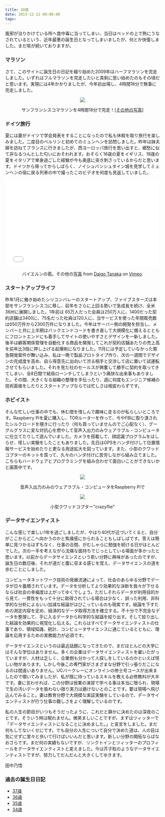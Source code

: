 ```yaml
---
title: 38歳
date: 2013-12-22 00:00:00
tags:
---
```


<p>風邪が治りかけている所へ食中毒に当ってしまい、当日はベッドの上で熱にうなされているという、近年最悪の誕生日となってしまいましたが、何とか快復しました。まだ咳が続いておりますが。</p>

<h3>マラソン</h3>
<p>さて、このサイトに誕生日の日記を綴り始めた2009年はハーフマラソンを完走しました。いずれはフルマラソンを完走したいと真剣に思い始めたのもその頃だと思います。実現には4年かかりましたが、今年初出場し、4時間18分で無事に完走しました。
<div style="text-align: center;"><img src="http://farm4.staticflickr.com/3674/9121835879_0348c983fe_c.jpg" />
<p>サンフランシスコマラソンを4時間18分で完走！[<a href="http://www.flickr.com/photos/daigoexpressed/sets/72157634222594038/">その他の写真</a>]</p></div>

<h3>ドイツ旅行</h3>
<p>夏には妻がドイツで学会発表をすることになったので私も休暇を取り旅行を楽しみました。二度目のベルリンと初めてのミュンヘンを訪問しました。昨年は妹夫婦を訪ねてフランスに行きましたが、西ヨーロッパ旅行を思い出すと、郷愁に似て非なるつんとした匂いにおそわれます。おそらく16歳の夏をイギリス、18歳の夏をイタリアで単身過ごした経験が今も奥底に突き刺さっているからだと思います。ドイツから帰ってからしばらく、ノイシュバンシュタイン城を見学してミュンヘンの宿に戻る列車の中で撮ったこのビデオを何度も見返していました。</p>
<p><div style="text-align: center;"><iframe src="//player.vimeo.com/video/72078057" width="500" height="281" frameborder="0" webkitallowfullscreen mozallowfullscreen allowfullscreen></iframe> <p>バイエルンの雹。その他の<a href="http://www.flickr.com/photos/daigoexpressed/sets/72157634995331454/">写真</a> from <a href="http://vimeo.com/daigotanaka">Daigo Tanaka</a> on <a href="https://vimeo.com">Vimeo</a>.</p></div>

<h3>スタートアップライフ</h3>
<p>昨年1月に働き始めたシリコンバレーのスタートアップ、ファイブスターズは本部をサンフランシスコに移し、前年をさらに上回る勢いで急成長を続け、全米36州に展開しました。1年前は 65万人だった会員は250万人に、1400だった契約店舗は3400に、75名だった社員は120人に、当サービスを使った年間販売数は650万件から2300万件になりました。今年はサーバー側の開発を担当し、メンバーと共に上半期はバックエンドコードを書き直して大規模化に備えるとともにフロントエンドにも着手してサイトの使いやすさとデザインを一新しました。後半は顧客関係管理を自動化する商品を開発してこれが契約店舗あたりの売上高を前年比3倍に押し上げる起爆剤になりました。11月には予定していなかった緊急開発案件が舞い込み、私は一晩で製品プロトタイプ作り、次の一週間でデザインの完成度を高め、自ら得意先に出向いて渋る相手と交渉して店に置いて試運転させてもらいました。それを見た社のセールスが興奮して勝手に契約を取ってきてしまい、全8日間で結局ローンチしてしまうという痛快な出来事もありました。その間、大きくなる組織の整理を手伝ったり、週に何度もエンジニア候補の技術面接をしたりとスタートアップならでは忙しさは相変わらずです。</p>

<h3>ホビイスト</h3>
<p>そんな忙しい仕事の中でも、休む間を惜しんで趣味に走るのが私らしいところです。Raspberry Piを夏に購入し、TORルーターを作って、今やFBIに取り潰されたシルクロードを覗きに行ったり（何も買っていませんのでご心配なく）、グーグルグラスに変な対抗心を燃やして音声入出力のみウェアラブル・コンピュータに仕立てたりして遊んでいました。カメラを搭載して、顔認識プログラムをはしらせ、怪しい実験をしたこともありました。先日はGPSをハンダ付けして位置情報サービスを始めたりと更なる用途拡大を図っています。また、小型のクワッドコプターのキットを買って、久々のハンダ付けに苦労しながら組み立てました。こちらもハードウェアとプログラミングを組み合わせて面白いことができないかと画策中です。</p>
<p><div style="text-align:center;"><img src="http://farm6.staticflickr.com/5548/9330154869_72b8d882b2_z.jpg"/><p>音声入出力のみのウェアラブル・コンピュータをRaspberry Piで</p></div>
<p><div style="text-align:center;"><img src="http://farm4.staticflickr.com/3806/11265243085_0245cdbc20_z.jpg"/><p>小型クワッドコプター"crazyflie"</p></div>

<h3>データサイエンティスト</h3>
<p>こんな感じで楽しい1年を過ごしましたが、やはり40代が近づいてくると、自分がここからどこへ向かうのかと焦燥感にかられることもしばしばです。答えは簡単に見つかるはずもなく、仕事の合間、がむしゃらに勉強を続ける日がほとんどでした。次の一手を考えながら沈痛な面持ちでじっとしている場面が多かったと思います。以前からデータサイエンスという若い分野に興味があったのですが、誕生日の数日後、それが道だと腹に収まる感じを覚え、データサイエンスの道を歩むことにしました。</p>
<p>コンピュータネットワーク技術の発展流通によって、社会のあらゆる分野でデータが日々蓄積されています。データを分析してより効果的な決断を我々が下せるならば社会の幸福度は上がってゆくでしょう。ただしそれらデータが利用目的から見て、一貫性をもって十分に取得されている場合は少なく、誤った利用、非科学的な分析によるいい加減な結論がはびこっているのも現実です。結論を下すための測定内容を定め、経済的なデータ取得方法を確立する。不十分で不完全なデータを整理して、手に入るデータから科学的な結論を絞り出す。そして絞り出した結論を効果的に視覚化し伝える。これらはすべてデータサイエンティストの仕事であり、領域知識、統計、コンピュータサイエンスに通じているとともに、理論を応用するための実務能力が必須です。</p>
<p>データサイエンスというのは最近話題になってきたので、まだほとんどの大学にはそんな学位はありません。多くの企業はデータサイエンティストを雇いたがっていますが、人材は乏しく、企業側も分かって人探しをしているのかといえば怪しい物があります。しかし今後この専門家がさまざまな分野で引っ張りだこになるのは間違いありません。UCバークレーにオンラインの修士号コースが出来ましたので覗いてみましたが、私が既に持っているスキルを教える必修教科が大半です。妻に言わせれば、この分野は授業の演習で学べる事は本当に限られ、現場で生の汚いデータを扱わない限り実力は磨けないとのことです。要は現場へ飛び込んでみること。妻は教育分野で大規模な実証実験をしているので、データサイエンティストが行う仕事の難しさをよく理解しているのです。</p>
<p>私の人生の節目がいつもそうだったように、これだと静かに決めたのは深夜のことです。そういう時は眠れません。微笑ましいことですが、まずはツィッターで「データサイエンティストになることに決めました。」と宣言をしました。まだ何もしてないくせにです。でも自分の人生について自分で決めた道は、人の目は気にせずに堂々と歩いて行けばいいんだと思います。新しい分野の開拓ならばなおさらです。まだ何の実績もないですが、リンクトインとツィッターのプロフィールをデータサイエンティストと変えました。今は芥子粒のようなデータサイエンティストですが、努力してだんだんと大きくしてゆきます。</p>
<p>田中乃悟</p>

<h3>過去の誕生日日記</h3>
<p>
<ul>
	<li><a href="https://www.daigotanaka.com/ja/37-years/">37歳</a></li>
	<li><a href="https://www.daigotanaka.com/ja/36-years/">36歳</a></li>
	<li><a href="https://www.daigotanaka.com/ja/35-years/">35歳</a></li>
	<li><a href="https://www.daigotanaka.com/ja/34-years/">34歳</a></li>
</ul></p>


